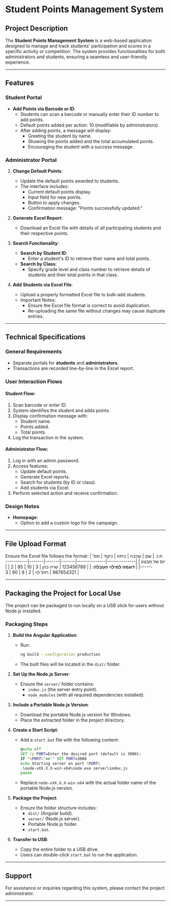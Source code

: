 # Student Points Management System

## Project Description
The **Student Points Management System** is a web-based application designed to manage and track students' participation and scores in a specific activity or competition. The system provides functionalities for both administrators and students, ensuring a seamless and user-friendly experience.

---

## Features

### Student Portal
- **Add Points via Barcode or ID**:
  - Students can scan a barcode or manually enter their ID number to add points.
  - Default points added per action: 10 (modifiable by administrators).
  - After adding points, a message will display:
    - Greeting the student by name.
    - Showing the points added and the total accumulated points.
    - Encouraging the student with a success message.

### Administrator Portal
1. **Change Default Points**:
   - Update the default points awarded to students.
   - The interface includes:
     - Current default points display.
     - Input field for new points.
     - Button to apply changes.
     - Confirmation message: "Points successfully updated."

2. **Generate Excel Report**:
   - Download an Excel file with details of all participating students and their respective points.

3. **Search Functionality**:
   - **Search by Student ID**:
     - Enter a student's ID to retrieve their name and total points.
   - **Search by Class**:
     - Specify grade level and class number to retrieve details of students and their total points in that class.

4. **Add Students via Excel File**:
   - Upload a properly formatted Excel file to bulk-add students.
   - Important Notes:
     - Ensure the Excel file format is correct to avoid duplication.
     - Re-uploading the same file without changes may cause duplicate entries.

---

## Technical Specifications

### General Requirements
- Separate portals for **students** and **administrators**.
- Transactions are recorded line-by-line in the Excel report.

### User Interaction Flows
#### Student Flow:
1. Scan barcode or enter ID.
2. System identifies the student and adds points.
3. Display confirmation message with:
   - Student name.
   - Points added.
   - Total points.
4. Log the transaction in the system.

#### Administrator Flow:
1. Log in with an admin password.
2. Access features:
   - Update default points.
   - Generate Excel reports.
   - Search for students (by ID or class).
   - Add students via Excel.
3. Perform selected action and receive confirmation.

### Design Notes
- **Homepage**:
  - Option to add a custom logo for the campaign.

---

## File Upload Format
Ensure the Excel file follows the format:
| ת.ז.         | שם           | שכבה | כיתה | ניקוד | מס' יום של מבצע |
|--------------|--------------|-------|-------|-------|-----------------|
| **דוגמה למילוי הטבלה**: |
| 123456789    | שרה כהן      | 3     | 10    | 85    | 2               |
| 987654321    | רחל לוי      | 2     | 9     | 90    | 3               |

---

## Packaging the Project for Local Use
The project can be packaged to run locally on a USB stick for users without Node.js installed.

### Packaging Steps
1. **Build the Angular Application**:
   - Run:
     ```bash
     ng build --configuration production
     ```
   - The built files will be located in the `dist/` folder.

2. **Set Up the Node.js Server**:
   - Ensure the `server/` folder contains:
     - `index.js` (the server entry point).
     - `node_modules` (with all required dependencies installed).

3. **Include a Portable Node.js Version**:
   - Download the portable Node.js version for Windows.
   - Place the extracted folder in the project directory.

4. **Create a Start Script**:
   - Add a `start.bat` file with the following content:
     ```bat
     @echo off
     SET /p PORT=Enter the desired port (default is 3000):
     IF "%PORT%"=="" SET PORT=3000
     echo Starting server on port %PORT%
     .\node-vXX.X.X-win-x64\node.exe server\index.js
     pause
     ```
   - Replace `node-vXX.X.X-win-x64` with the actual folder name of the portable Node.js version.

5. **Package the Project**:
   - Ensure the folder structure includes:
     - `dist/` (Angular build).
     - `server/` (Node.js server).
     - Portable Node.js folder.
     - `start.bat`.

6. **Transfer to USB**:
   - Copy the entire folder to a USB drive.
   - Users can double-click `start.bat` to run the application.

---

## Support
For assistance or inquiries regarding this system, please contact the project administrator.

---

